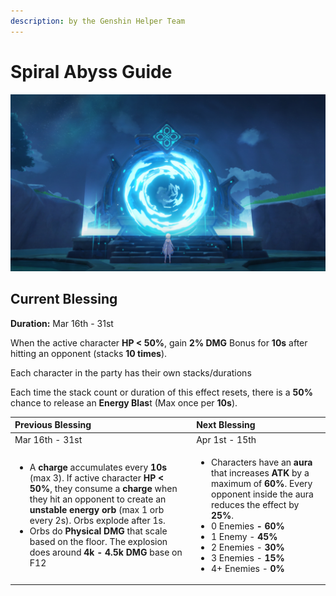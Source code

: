 ```yaml
---
description: by the Genshin Helper Team
---
```


# Spiral Abyss Guide

![](.gitbook/assets/spiral_abyss_banner_no_text.jpg)

## Current Blessing

**Duration:** Mar 16th - 31st

When the active character **HP &lt; 50%**, gain **2% DMG** Bonus for **10s** after hitting an opponent \(stacks **10 times**\).

Each character in the party has their own stacks/durations

Each time the stack count or duration of this effect resets, there is a **50%** chance to release an **Energy Blas**t \(Max once per **10s**\).

<table>
  <thead>
    <tr>
      <th style="text-align:left">Previous Blessing</th>
      <th style="text-align:left">Next Blessing</th>
    </tr>
  </thead>
  <tbody>
    <tr>
      <td style="text-align:left">Mar 16th - 31st</td>
      <td style="text-align:left">Apr 1st - 15th</td>
    </tr>
    <tr>
      <td style="text-align:left">
        <ul>
          <li>A <b>charge</b> accumulates every <b>10s</b> (max 3). If active character <b>HP &lt; 50%</b>,
            they consume a <b>charge</b> when they hit an opponent to create an <b>unstable energy orb</b> (max
            1 orb every 2s). Orbs explode after 1s.</li>
          <li>Orbs do <b>Physical DMG</b> that scale based on the floor. The explosion
            does around <b>4k - 4.5k DMG</b> base on F12</li>
        </ul>
      </td>
      <td style="text-align:left">
        <ul>
          <li>Characters have an <b>aura</b> that increases <b>ATK </b>by a maximum of <b>60%</b>.
            Every opponent inside the aura reduces the effect by <b>25%</b>.</li>
          <li>0 Enemies<b> - 60%</b>
          </li>
          <li>1 Enemy - <b>45%</b>
          </li>
          <li>2 Enemies - <b>30%</b>
          </li>
          <li>3 Enemies - <b>15%</b>
          </li>
          <li>4+ Enemies - <b>0%</b>
          </li>
        </ul>
      </td>
    </tr>
  </tbody>
</table>



